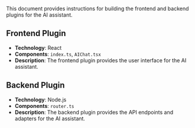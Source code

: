 This document provides instructions for building the frontend and backend plugins for the AI assistant.

## Frontend Plugin

- **Technology**: React
- **Components**: `index.ts`, `AIChat.tsx`
- **Description**: The frontend plugin provides the user interface for the AI assistant.

## Backend Plugin

- **Technology**: Node.js
- **Components**: `router.ts`
- **Description**: The backend plugin provides the API endpoints and adapters for the AI assistant.
